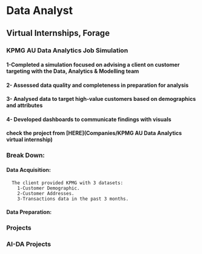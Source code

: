 # Data Analyst
## Virtual Internships, Forage
### KPMG AU Data Analytics Job Simulation  
#### 1-Completed a simulation focused on advising a client on customer targeting with the Data, Analytics & Modelling team
#### 2- Assessed data quality and completeness in preparation for analysis
#### 3- Analysed data to target high-value customers based on demographics and attributes
#### 4- Developed dashboards to communicate findings with visuals
#### check the project from [HERE](Companies/KPMG AU Data Analytics virtual internship)
### Break Down:
  #### Data Acquisition:
      The client provided KPMG with 3 datasets:  
        1-Customer Demographic.  
        2-Customer Addresses.  
        3-Transactions data in the past 3 months.  
  #### Data Preparation: 
  



### Projects

### AI-DA Projects


